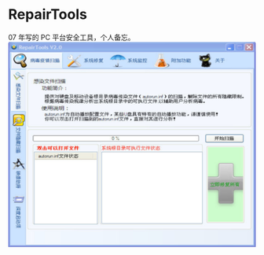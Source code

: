 # RepairTools
07 年写的 PC 平台安全工具，个人备忘。
![截图](https://github.com/ParryQiu/RepairTools/blob/master/screenshot.jpg)
